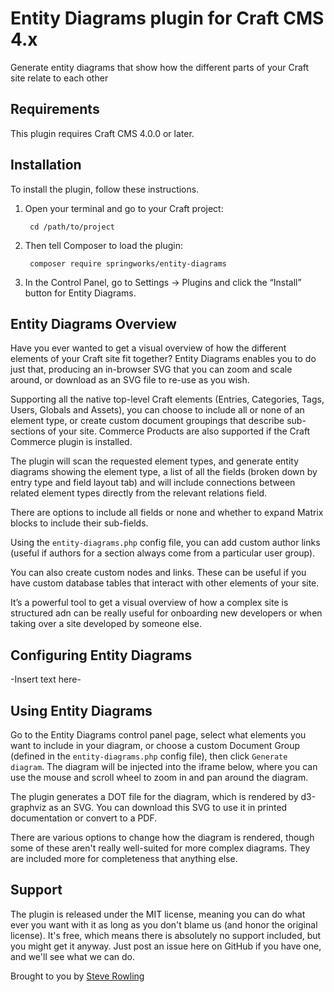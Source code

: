 # Entity Diagrams plugin for Craft CMS 4.x

Generate entity diagrams that show how the different parts of your Craft site relate to each other

## Requirements

This plugin requires Craft CMS 4.0.0 or later.

## Installation

To install the plugin, follow these instructions.

1. Open your terminal and go to your Craft project:

        cd /path/to/project

2. Then tell Composer to load the plugin:

        composer require springworks/entity-diagrams

3. In the Control Panel, go to Settings → Plugins and click the “Install” button for Entity Diagrams.

## Entity Diagrams Overview

Have you ever wanted to get a visual overview of how the different elements of your Craft site fit together? Entity Diagrams enables you to do just that, producing an in-browser SVG that you can zoom and scale around, or download as an SVG file to re-use as you wish.

Supporting all the native top-level Craft elements (Entries, Categories, Tags, Users, Globals and Assets), you can choose to include all or none of an element type, or create custom document groupings that describe sub-sections of your site. Commerce Products are also supported if the Craft Commerce plugin is installed.

The plugin will scan the requested element types, and generate entity diagrams showing the element type, a list of all the fields (broken down by entry type and field layout tab) and will include connections between related element types directly from the relevant relations field.

There are options to include all fields or none and whether to expand Matrix blocks to include their sub-fields.

Using the `entity-diagrams.php` config file, you can add custom author links (useful if authors for a section always come from a particular user group).

You can also create custom nodes and links. These can be useful if you have custom database tables that interact with other elements of your site.

It’s a powerful tool to get a visual overview of how a complex site is structured adn can be really useful for onboarding new developers or when taking over a site developed by someone else.

## Configuring Entity Diagrams

-Insert text here-

## Using Entity Diagrams

Go to the Entity Diagrams control panel page, select what elements you want to include in your diagram, or choose a custom Document Group (defined in the `entity-diagrams.php` config file), then click `Generate diagram`. The diagram will be injected into the iframe below, where you can use the mouse and scroll wheel to zoom in and pan around the diagram.

The plugin generates a DOT file for the diagram, which is rendered by d3-graphviz as an SVG. You can download this SVG to use it in printed documentation or convert to a PDF.

There are various options to change how the diagram is rendered, though some of these aren't really well-suited for more complex diagrams. They are included more for completeness that anything else.

## Support

The plugin is released under the MIT license, meaning you can do what ever you want with it as long as you don't blame us (and honor the original license). It's free, which means there is absolutely no support included, but you might get it anyway. Just post an issue here on GitHub if you have one, and we'll see what we can do.

Brought to you by [Steve Rowling](https://springworks.co.uk)
